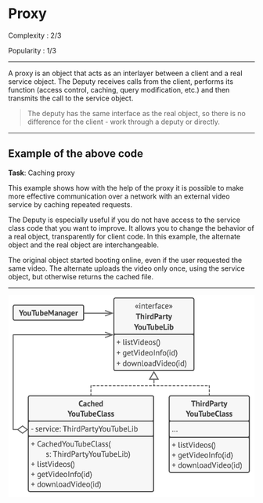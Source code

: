 # Proxy

Complexity : 2/3

Popularity : 1/3
***
A proxy is an object that acts as an interlayer between a client and a real service object. The Deputy receives calls from the client, performs its function (access control, caching, query modification, etc.) and then transmits the call to the service object.

> The deputy has the same interface as the real object, so there is no difference for the client - work through a deputy or directly.
***
## Example of the above code
**Task**: Caching proxy

This example shows how with the help of the proxy it is possible to make more effective communication over a network with an external video service by caching repeated requests.

The Deputy is especially useful if you do not have access to the service class code that you want to improve. It allows you to change the behavior of a real object, transparently for client code. In this example, the alternate object and the real object are interchangeable.

The original object started booting online, even if the user requested the same video. The alternate uploads the video only once, using the service object, but otherwise returns the cached file.
***
![diagram of our example](https://github.com/kogutenko-alex/patterns/blob/master/img/proxy.png)
